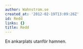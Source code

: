 ```yaml
---
author: Wahnstrom.se
created_at: '2012-02-19T13:09:26Z'
id: Redd
links: {}
title: Redd
---
```


En ankarplats utanför hamnen.